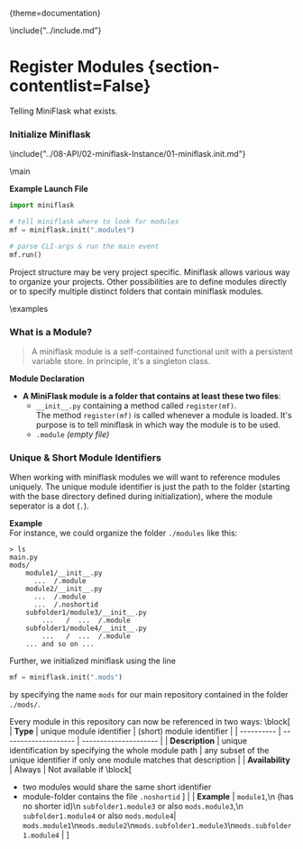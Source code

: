 {theme=documentation}

\include{"../include.md"}

# Register Modules {section-contentlist=False}
Telling MiniFlask what exists.

### Initialize Miniflask
\include{"../08-API/02-miniflask-Instance/01-miniflask.init.md"}

\main


**Example Launch File**  
```python
import miniflask

# tell miniflask where to look for modules
mf = miniflask.init(".modules")

# parse CLI-args & run the main event
mf.run()
```

Project structure may be very project specific. Miniflask allows various way to organize your projects.
Other possibilities are to define modules directly or to specify multiple distinct folders that contain miniflask modules.

\examples

### What is a Module?
> A miniflask module is a self-contained functional unit with a persistent variable store. In principle, it's a singleton class.

**Module Declaration**
- **A MiniFlask module is a folder that contains at least these two files**: 
    - `__init__.py` containing a method called `register(mf)`.  
        The method `register(mf)` is called whenever a module is loaded.
        It's purpose is to tell miniflask in which way the module is to be used.
    - `.module` *(empty file)*


### Unique & Short Module Identifiers
When working with miniflask modules we will want to reference modules uniquely.
The unique module identifier is just the path to the folder (starting with the base directory defined during initialization), where the module seperator is a dot (`.`).


**Example**  
For instance, we could organize the folder `./modules` like this:
```shell
> ls
main.py
mods/
    module1/__init__.py
      ...  /.module
    module2/__init__.py
      ...  /.module
      ...  /.noshortid
    subfolder1/module3/__init__.py
        ...   /  ...  /.module
    subfolder1/module4/__init__.py
        ...   /  ...  /.module
    ... and so on ...
```

Further, we initialized miniflask using the line
```py
mf = miniflask.init(".mods")
```
by specifying the name `mods` for our main repository contained in the folder `./mods/`.


Every module in this repository can now be referenced in two ways: \block[
    | **Type**       | unique module identifier | (short) module identifier | 
    | ---------- | -------------------- | --------------------- |
    | **Description**           | unique identification by specifying the whole module path | any subset of the unique identifier if only one module matches that description | 
    | **Availability**          | Always  | Not available if \block[
- two modules would share the same short identifier
- module-folder contains the file `.noshortid`
    ] |
    | **Example**               | `module1`,\n (has no shorter id)\n `subfolder1.module3` or also `mods.module3`,\n `subfolder1.module4` or also `mods.module4`| `mods.module1`\n`mods.module2`\n`mods.subfolder1.module3`\n`mods.subfolder1.module4` |
    ]
